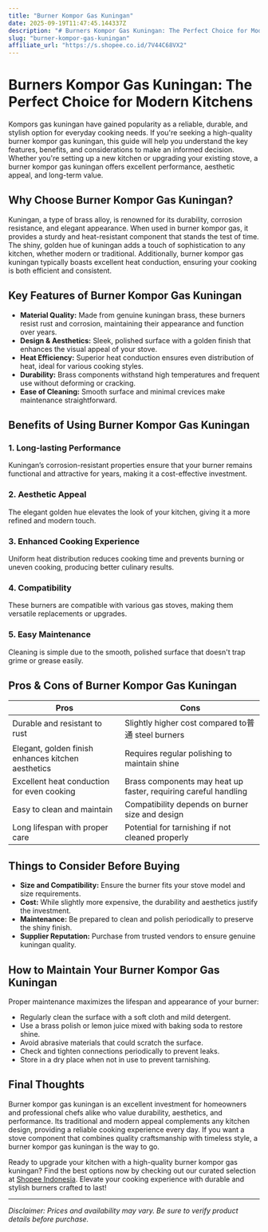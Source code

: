 ```yaml
---
title: "Burner Kompor Gas Kuningan"
date: 2025-09-19T11:47:45.144337Z
description: "# Burners Kompor Gas Kuningan: The Perfect Choice for Modern Kitchens..."
slug: "burner-kompor-gas-kuningan"
affiliate_url: "https://s.shopee.co.id/7V44C68VX2"
---
```

# Burners Kompor Gas Kuningan: The Perfect Choice for Modern Kitchens

Kompors gas kuningan have gained popularity as a reliable, durable, and stylish option for everyday cooking needs. If you're seeking a high-quality burner kompor gas kuningan, this guide will help you understand the key features, benefits, and considerations to make an informed decision. Whether you're setting up a new kitchen or upgrading your existing stove, a burner kompor gas kuningan offers excellent performance, aesthetic appeal, and long-term value.

## Why Choose Burner Kompor Gas Kuningan?

Kuningan, a type of brass alloy, is renowned for its durability, corrosion resistance, and elegant appearance. When used in burner kompor gas, it provides a sturdy and heat-resistant component that stands the test of time. The shiny, golden hue of kuningan adds a touch of sophistication to any kitchen, whether modern or traditional. Additionally, burner kompor gas kuningan typically boasts excellent heat conduction, ensuring your cooking is both efficient and consistent.

## Key Features of Burner Kompor Gas Kuningan

- **Material Quality:** Made from genuine kuningan brass, these burners resist rust and corrosion, maintaining their appearance and function over years.
- **Design & Aesthetics:** Sleek, polished surface with a golden finish that enhances the visual appeal of your stove.
- **Heat Efficiency:** Superior heat conduction ensures even distribution of heat, ideal for various cooking styles.
- **Durability:** Brass components withstand high temperatures and frequent use without deforming or cracking.
- **Ease of Cleaning:** Smooth surface and minimal crevices make maintenance straightforward.

## Benefits of Using Burner Kompor Gas Kuningan

### 1. Long-lasting Performance

Kuningan’s corrosion-resistant properties ensure that your burner remains functional and attractive for years, making it a cost-effective investment.

### 2. Aesthetic Appeal

The elegant golden hue elevates the look of your kitchen, giving it a more refined and modern touch.

### 3. Enhanced Cooking Experience

Uniform heat distribution reduces cooking time and prevents burning or uneven cooking, producing better culinary results.

### 4. Compatibility

These burners are compatible with various gas stoves, making them versatile replacements or upgrades.

### 5. Easy Maintenance

Cleaning is simple due to the smooth, polished surface that doesn't trap grime or grease easily.

## Pros & Cons of Burner Kompor Gas Kuningan

| **Pros** | **Cons** |
|------------|-------------|
| Durable and resistant to rust | Slightly higher cost compared to普通 steel burners |
| Elegant, golden finish enhances kitchen aesthetics | Requires regular polishing to maintain shine |
| Excellent heat conduction for even cooking | Brass components may heat up faster, requiring careful handling |
| Easy to clean and maintain | Compatibility depends on burner size and design |
| Long lifespan with proper care | Potential for tarnishing if not cleaned properly |

## Things to Consider Before Buying

- **Size and Compatibility:** Ensure the burner fits your stove model and size requirements.
- **Cost:** While slightly more expensive, the durability and aesthetics justify the investment.
- **Maintenance:** Be prepared to clean and polish periodically to preserve the shiny finish.
- **Supplier Reputation:** Purchase from trusted vendors to ensure genuine kuningan quality.

## How to Maintain Your Burner Kompor Gas Kuningan

Proper maintenance maximizes the lifespan and appearance of your burner:

- Regularly clean the surface with a soft cloth and mild detergent.
- Use a brass polish or lemon juice mixed with baking soda to restore shine.
- Avoid abrasive materials that could scratch the surface.
- Check and tighten connections periodically to prevent leaks.
- Store in a dry place when not in use to prevent tarnishing.

## Final Thoughts

Burner kompor gas kuningan is an excellent investment for homeowners and professional chefs alike who value durability, aesthetics, and performance. Its traditional and modern appeal complements any kitchen design, providing a reliable cooking experience every day. If you want a stove component that combines quality craftsmanship with timeless style, a burner kompor gas kuningan is the way to go.

Ready to upgrade your kitchen with a high-quality burner kompor gas kuningan? Find the best options now by checking out our curated selection at [Shopee Indonesia](https://s.shopee.co.id/7V44C68VX2). Elevate your cooking experience with durable and stylish burners crafted to last!

---

*Disclaimer: Prices and availability may vary. Be sure to verify product details before purchase.*